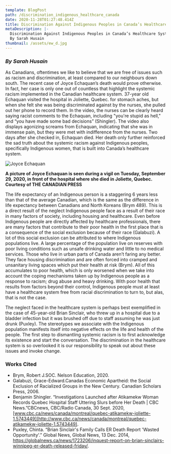 ```yaml
---
template: BlogPost
path: /discrimination_indigenous_healthcare_canada
date: 2020-11-28T01:27:48.414Z
title: Discrimination Against Indigenous Peoples in Canada’s Healthcare System
metaDescription: |-
  Discrimination Against Indigenous Peoples in Canada’s Healthcare System
  By Sarah Husain
thumbnail: /assets/ew_d.jpg
---
```

<!--StartFragment-->

### ***By Sarah Husain***

As Canadians, oftentimes we like to believe that we are free of issues such as racism and discrimination, at least compared to our neighbours down south. The recent case of Joyce Echaquan’s death would prove otherwise. In fact, her case is only one out of countless that highlight the systemic racism implemented in the Canadian healthcare system. 37-year old Echaquan visited the hospital in Joliette, Quebec. for stomach aches, but when she felt she was being discriminated against by the nurses, she pulled out her phone to record them. In the video, the nurses can be clearly heard saying racist comments to the Echaquan, including "you're stupid as hell," and “you have made some bad decisions” (Shingler). The video also displays agonizing screams from Echaquan, indicating that she was in immense pain, but they were met with indifference from the nurses. Two days after she checked in, Echaquan died. Her death only further reinforced the sad truth about the systemic racism against Indigenous peoples, specifically Indigenous women, that is built into Canada’s healthcare system.

![](/assets/22892697_web1_20201002191052-5f77bd3cfe48b5147893a21ejpeg-1024x682.jpg "Joyce Echaquan")

**A picture of Joyce Echaquan is seen during a vigil on Tuesday, September 29, 2020, in front of the hospital where she died in Joliette, Quebec. Courtesy of THE CANADIAN PRESS**

The life expectancy of an Indigenous person is a staggering 6 years less than that of the average Canadian, which is the same as the difference in life expectancy between Canadians and North Koreans (Brym 489). This is a direct result of the neglect Indigenous people face as a result of their race in many factors of society, including housing and healthcare. Even before Indigenous people are directly affected by healthcare professionals, there are many factors that contribute to their poor health in the first place that is a consequence of the social exclusion because of their race (Galabuzi). A lot of this social exclusion can be attributed to where Indigenous populations live. A large percentage of the population live on reserves with poor living conditions such as unsafe drinking water and little to no medical services. Those who live in urban parts of Canada aren’t faring any better. They face housing discrimination and are often forced into cramped and unsanitary living spaces which put their health at risk (Brym). All of this accumulates to poor health, which is only worsened when we take into account the coping mechanisms taken up by Indigenous people as a response to racism; drug abuse and heavy drinking. With poor health that results from factors beyond their control, Indigenous people must at least have a healthcare system free from racial discrimination to turn to, but alas, that is not the case.

The neglect faced in the healthcare system is perhaps best exemplified in the case of 45-year-old Brian Sinclair, who threw up in a hospital due to a bladder infection but it was brushed off due to staff assuming he was just drunk (Puxley). The stereotypes we associate with the Indigenous population manifests itself into negative effects on the life and health of the people. The first step to dismantling systemic racism is to first acknowledge its existence and start the conversation. The discrimination in the healthcare system is so overlooked it is our responsibility to speak out about these issues and invoke change.

### **Works Cited**

* Brym, Robert J.SOC. Nelson Education, 2020.
* Galabuzi, Grace-Edward.Canadas Economic Apartheid: the Social Exclusion of Racialized Groups in the New Century. Canadian Scholars Press, 2006.
* Benjamin Shingler. “Investigations Launched after Atikamekw Woman Records Quebec Hospital Staff Uttering Slurs before Her Death | CBC News.”CBCnews, CBC/Radio Canada, 30 Sept. 2020,[www.cbc.ca/news/canada/montreal/quebec-atikamekw-joliette-1.5743449](http://www.cbc.ca/news/canada/montreal/quebec-atikamekw-joliette-1.5743449).
* Puxley, Chinta. “Brian Sinclair's Family Calls ER Death Report 'Wasted Opportunity'.” Global News, Global News, 13 Dec. 2014,  https://globalnews.ca/news/1723206/inquest-report-on-brian-sinclairs-winnipeg-er-death-released-friday/.

<!--EndFragment-->
